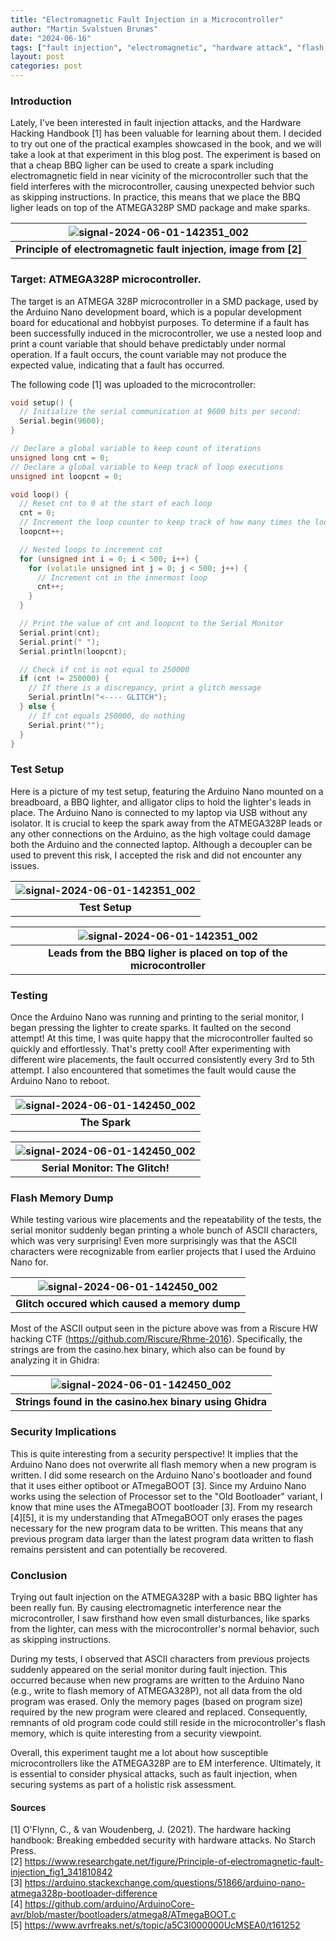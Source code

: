 ```yaml
---
title: "Electromagnetic Fault Injection in a Microcontroller"
author: "Martin Svalstuen Brunæs"
date: "2024-06-16"
tags: ["fault injection", "electromagnetic", "hardware attack", "flash memory dump", "microcontroller"]
layout: post
categories: post
---
```


### Introduction
Lately, I've been interested in fault injection attacks, and the Hardware Hacking Handbook [1] has been valuable for learning about them. I decided to try out one of the practical examples showcased in the book, and we will take a look at that experiment in this blog post. The experiment is based on that a cheap BBQ ligher can be used to create a spark including electromagnetic field in near vicinity of the microcontroller such that the field interferes with the microcontroller, causing unexpected behvior such as skipping instructions. In practice, this means that we place the BBQ ligher leads on top of the ATMEGA328P SMD package and make sparks. 


| ![signal-2024-06-01-142351_002](https://github.com/memsecno/memsec.no/assets/13424965/76730552-e2c5-43be-938b-621eac712c87) |
|:--:|
| <b>Principle of electromagnetic fault injection, image from [2]</b>|


### Target: ATMEGA328P microcontroller.
The target is an ATMEGA 328P microcontroller in a SMD package, used by the Arduino Nano development board, which is a popular development board for educational and hobbyist purposes. To determine if a fault has been successfully induced in the microcontroller, we use a nested loop and print a count variable that should behave predictably under normal operation. If a fault occurs, the count variable may not produce the expected value, indicating that a fault has occurred.

The following code [1] was uploaded to the microcontroller:
``` cpp
void setup() {
  // Initialize the serial communication at 9600 bits per second:
  Serial.begin(9600);
}

// Declare a global variable to keep count of iterations
unsigned long cnt = 0;
// Declare a global variable to keep track of loop executions
unsigned int loopcnt = 0;

void loop() {
  // Reset cnt to 0 at the start of each loop
  cnt = 0;
  // Increment the loop counter to keep track of how many times the loop has run
  loopcnt++;

  // Nested loops to increment cnt
  for (unsigned int i = 0; i < 500; i++) {
    for (volatile unsigned int j = 0; j < 500; j++) {
      // Increment cnt in the innermost loop
      cnt++;
    }
  }

  // Print the value of cnt and loopcnt to the Serial Monitor
  Serial.print(cnt);
  Serial.print(" ");
  Serial.println(loopcnt);

  // Check if cnt is not equal to 250000
  if (cnt != 250000) {
    // If there is a discrepancy, print a glitch message
    Serial.println("<---- GLITCH");
  } else {
    // If cnt equals 250000, do nothing
    Serial.print("");
  }
}
```

### Test Setup

Here is a picture of my test setup, featuring the Arduino Nano mounted on a breadboard, a BBQ lighter, and alligator clips to hold the lighter's leads in place. The Arduino Nano is connected to my laptop via USB without any isolator. It is crucial to keep the spark away from the ATMEGA328P leads or any other connections on the Arduino, as the high voltage could damage both the Arduino and the connected laptop. Although a decoupler can be used to prevent this risk, I accepted the risk and did not encounter any issues.

| ![signal-2024-06-01-142351_002](https://github.com/memsecno/memsec.no/assets/13424965/df73b92d-573a-4533-ad50-2f4d92800029) |
|:--:|
| <b>Test Setup</b>|

| ![signal-2024-06-01-142351_002](https://github.com/memsecno/memsec.no/assets/13424965/72e00ab7-f9f4-49a2-a0ba-d68f68e15483) |
|:--:|
| <b>Leads from the BBQ ligher is placed on top of the microcontroller</b>|


### Testing
Once the Arduino Nano was running and printing to the serial monitor, I began pressing the lighter to create sparks. It faulted on the second attempt! At this time, I was quite happy that the microcontroller faulted so quickly and effortlessly. That's pretty cool! After experimenting with different wire placements, the fault occurred consistently every 3rd to 5th attempt. I also encountered that sometimes the fault would cause the Arduino Nano to reboot.  

| ![signal-2024-06-01-142450_002](https://github.com/memsecno/memsec.no/assets/13424965/b2a550a2-7159-4c7e-877e-141582b4371b) |
|:--:|
| <b>The Spark</b>|

| ![signal-2024-06-01-142450_002](https://github.com/memsecno/memsec.no/assets/13424965/9f91e3ac-9979-42d8-bf25-a7fab55edefa) |
|:--:|
| <b>Serial Monitor: The Glitch!</b>|


### Flash Memory Dump
While testing various wire placements and the repeatability of the tests, the serial monitor suddenly began printing a whole bunch of ASCII characters, which was very surprising! Even more surprisingly was that the ASCII characters were recognizable from earlier projects that I used the Arduino Nano for.

| ![signal-2024-06-01-142450_002](https://github.com/memsecno/memsec.no/assets/13424965/0d6c9b64-f1b2-4111-b4fa-f3bc2a5c2c62) |
|:--:|
| <b>Glitch occured which caused a memory dump</b>|

Most of the ASCII output seen in the picture above was from a Riscure HW hacking CTF (https://github.com/Riscure/Rhme-2016). Specifically, the strings are from the casino.hex binary, which also can be found by analyzing it in Ghidra:

| ![signal-2024-06-01-142450_002](https://github.com/memsecno/memsec.no/assets/13424965/1141bed4-eaed-47a9-9c40-4186d0546545) |
|:--:|
| <b>Strings found in the casino.hex binary using Ghidra</b>|

### Security Implications
This is quite interesting from a security perspective! It implies that the Arduino Nano does not overwrite all flash memory when a new program is written. I did some research on the Arduino Nano's bootloader and found that it uses either optiboot or ATmegaBOOT [3]. Since my Arduino Nano works using the selection of Processor set to the "Old Bootloader" variant, I know that mine uses the ATmegaBOOT bootloader [3]. From my research [4][5], it is my understanding that ATmegaBOOT only erases the pages necessary for the new program data to be written. This means that any previous program data larger than the latest program data written to flash remains persistent and can potentially be recovered.

### Conclusion
Trying out fault injection on the ATMEGA328P with a basic BBQ lighter has been really fun. By causing electromagnetic interference near the microcontroller, I saw firsthand how even small disturbances, like sparks from the lighter, can mess with the microcontroller's normal behavior, such as skipping instructions. 

During my tests, I observed that ASCII characters from previous projects suddenly appeared on the serial monitor during fault injection. This occurred because when new programs are written to the Arduino Nano (e.g., write to flash memory of ATMEGA328P), not all data from the old program was erased. Only the memory pages (based on program size) required by the new program were cleared and replaced. Consequently, remnants of old program code could still reside in the microcontroller's flash memory, which is quite interesting from a security viewpoint.

Overall, this experiment taught me a lot about how susceptible microcontrollers like the ATMEGA328P are to EM interference. Ultimately, it is essential to consider physical attacks, such as fault injection, when securing systems as part of a holistic risk assessment.

#### Sources
[1] O'Flynn, C., & van Woudenberg, J. (2021). The hardware hacking handbook: Breaking embedded security with hardware attacks. No Starch Press. \
[2] https://www.researchgate.net/figure/Principle-of-electromagnetic-fault-injection_fig1_341810842 \
[3] https://arduino.stackexchange.com/questions/51866/arduino-nano-atmega328p-bootloader-difference \
[4] https://github.com/arduino/ArduinoCore-avr/blob/master/bootloaders/atmega8/ATmegaBOOT.c \
[5] https://www.avrfreaks.net/s/topic/a5C3l000000UcMSEA0/t161252

